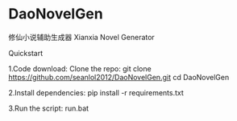 # DaoNovelGen

修仙小说辅助生成器
Xianxia Novel Generator

Quickstart

1.Code download:
Clone the repo:
git clone https://github.com/seanlol2012/DaoNovelGen.git
cd DaoNovelGen

2.Install dependencies:
pip install -r requirements.txt

3.Run the script:
run.bat
